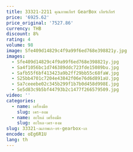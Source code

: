 ```yaml
---
title: 33321-2211 คุณภาพเกียร์ GearBox เกียร์เกียร์
price: '6925.62'
price_original: '7527.86'
currency: THB
discount: 8%
rating: 4
volume: 98
image: Sfe409d14829c4f9a99f6ed768e398821y.jpg
images:
  - Sfe409d14829c4f9a99f6ed768e398821y.jpg
  - Sa4f1056bc1d746389ddc723fde15089bu.jpg
  - Safb55f6bf413423a9b2ff29bb55c68faW.jpg
  - S25bb4701c7204e43842f06e76d6d891aU.jpg
  - Sa7ceeebe02c345b299f1b7b0d458d998E.jpg
  - Se5d83c9b5bf44793b2c1477f266579509.jpg
video: ''
categories:
  - name: เครื่องมือ
    slug: เคร-องม
  - name: อะไหล่ เครื่องมือ
    slug: อะไหล-เคร-องม
slug: 33321-ณภาพเก-ยร-gearbox-เก
encode: oEg6R1U
lang: th
---
```

  